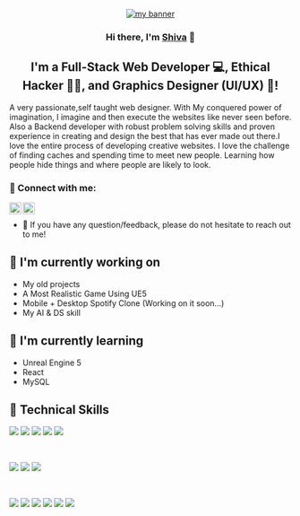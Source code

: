 <p align="center">
  <a href="https://shivabajpai2006.wixsite.com/shiva04" target="_blank" rel="noreferrer"><img src="https://www.creative2.com/wp-content/uploads/2021/10/Career-Page-Banner_Full-Stack-Developer.jpg" alt="my banner"></a>
</p>

<h3 align="center">
Hi there, I'm <a href="https://www.linkedin.com/in/shiva-bajpai-sb06?utm_source=share&utm_campaign=share_via&utm_content=profile&utm_medium=android_app" target="_blank" rel="noreferrer">Shiva</a> 👋
</h3>

<h2 align="center">
I'm a Full-Stack Web Developer 💻, Ethical Hacker 👩‍💻, and Graphics Designer (UI/UX) 🎨!
</h2> 
A very passionate,self taught web designer. With My conquered power of imagination, I imagine and then execute the websites like never seen before. Also a Backend developer with robust problem solving skills and proven experience in creating and design the best that has ever made out there.I love the entire process of developing creative websites. I love the challenge of finding caches and spending time to meet new people. Learning how people hide things and where people are likely to look.

### 🤝 Connect with me:

<a href="https://www.linkedin.com/in/shiva-bajpai-sb06/"><img align="left" src="https://raw.githubusercontent.com/yushi1007/yushi1007/main/images/linkedin.svg" alt="Yu Shi | LinkedIn" width="21px"/></a>
<a href="https://www.instagram.com/__Shiva_Bajpai__/)"><img align="left" src="https://raw.githubusercontent.com/yushi1007/yushi1007/main/images/instagram.svg" alt="Yu Shi | Instagram" width="21px"/></a>
</br>
- 💬 If you have any question/feedback, please do not hesitate to reach out to me!

## 🔭 I'm currently working on

- My old projects
- A Most Realistic Game Using UE5 
- Mobile + Desktop Spotify Clone (Working on it soon...)
- My AI & DS skill

## 🌱 I'm currently learning

- Unreal Engine 5
- React
- MySQL


## 💼 Technical Skills

![](https://img.shields.io/badge/Code-React-informational?style=flat&logo=react&color=61DAFB)
![](https://img.shields.io/badge/Code-JavaScript-informational?style=flat&logo=JavaScript&color=F7DF1E)
![](https://img.shields.io/badge/Code-HTML5-informational?style=flat&logo=HTML5&color=E34F26)
![](https://img.shields.io/badge/Code-PostgreSQL-informational?style=flat&logo=PostgreSQL&color=336791)
![](https://img.shields.io/badge/Code-SQLite-informational?style=flat&logo=SQLite&color=003B57)

</br>

![](https://img.shields.io/badge/Style-Bootstrap-informational?style=flat&logo=Bootstrap&color=7952B3)
![](https://img.shields.io/badge/Style-CSS3-informational?style=flat&logo=CSS3&color=1572B6)
![](https://img.shields.io/badge/Style-styled--components-informational?style=flat&logo=styled-components&color=DB7093)


</br>

![](https://img.shields.io/badge/Tools-Figma-informational?style=flat&logo=Figma&color=F24E1E)
![](https://img.shields.io/badge/Tools-NPM-informational?style=flat&logo=NPM&color=CB3837)
![](https://img.shields.io/badge/Tools-Heroku-informational?style=flat&logo=Heroku&color=430098)
![](https://img.shields.io/badge/Tools-Netlify-informational?style=flat&logo=netlify&color=00C7B7)
![](https://img.shields.io/badge/Tools-Git-informational?style=flat&logo=Git&color=F05032)
![](https://img.shields.io/badge/Tools-GitHub-informational?style=flat&logo=GitHub&color=181717)
